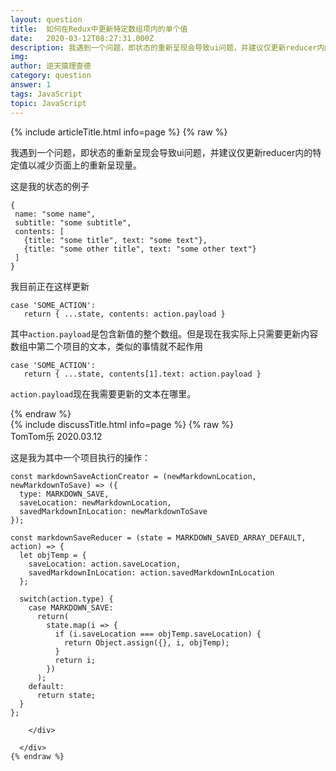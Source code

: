 ```yaml
---
layout: question
title:  如何在Redux中更新特定数组项内的单个值
date:   2020-03-12T08:27:31.000Z
description: 我遇到一个问题，即状态的重新呈现会导致ui问题，并建议仅更新reducer内的特定值以减少页面上的重新呈现量。这是我的状态的例子{ name  ...
img: 
author: 逆天猿理查德
category: question
answer: 1
tags: JavaScript
topic: JavaScript
---
```

<div class="article-root">
  <div class="article">
    {% include articleTitle.html info=page %}
    {% raw %}
    <div class="article-content"><p><font style="vertical-align: inherit;"><font style="vertical-align: inherit;">我遇到一个问题，即状态的重新呈现会导致ui问题，并建议仅更新reducer内的特定值以减少页面上的重新呈现量。</font></font></p>

<p><font style="vertical-align: inherit;"><font style="vertical-align: inherit;">这是我的状态的例子</font></font></p>

<pre><code>{<font></font>
 name: "some name",<font></font>
 subtitle: "some subtitle",<font></font>
 contents: [<font></font>
   {title: "some title", text: "some text"},<font></font>
   {title: "some other title", text: "some other text"}<font></font>
 ]<font></font>
}<font></font>
</code></pre>

<p><font style="vertical-align: inherit;"><font style="vertical-align: inherit;">我目前正在这样更新</font></font></p>

<pre><code>case 'SOME_ACTION':<font></font>
   return { ...state, contents: action.payload }<font></font>
</code></pre>

<p><font style="vertical-align: inherit;"><font style="vertical-align: inherit;">其中</font></font><code>action.payload</code><font style="vertical-align: inherit;"><font style="vertical-align: inherit;">是包含新值的整个数组。</font><font style="vertical-align: inherit;">但是现在我实际上只需要更新内容数组中第二个项目的文本，类似的事情就不起作用</font></font></p>

<pre><code>case 'SOME_ACTION':<font></font>
   return { ...state, contents[1].text: action.payload }<font></font>
</code></pre>

<p><font style="vertical-align: inherit;"></font><code>action.payload</code><font style="vertical-align: inherit;"><font style="vertical-align: inherit;">现在我需要更新的文本</font><font style="vertical-align: inherit;">在哪里</font><font style="vertical-align: inherit;">。</font></font></p></div>
    {% endraw %}
  </div>

  <div class="discuss-wrapper">
    {% include discussTitle.html info=page %}
    {% raw %}
    <div class="discuss-item">
        <div class="discuss-parent">
          <div class="discuss-meta">
            <span class="discuss-user">TomTom乐</span>
            <span class="discuss-time">2020.03.12</span>
          </div>
          <div class="discuss-comment"><p><font style="vertical-align: inherit;"><font style="vertical-align: inherit;">这是我为其中一个项目执行的操作：</font></font></p>

<pre><code>const markdownSaveActionCreator = (newMarkdownLocation, newMarkdownToSave) =&gt; ({<font></font>
  type: MARKDOWN_SAVE,<font></font>
  saveLocation: newMarkdownLocation,<font></font>
  savedMarkdownInLocation: newMarkdownToSave  <font></font>
});<font></font>
<font></font>
const markdownSaveReducer = (state = MARKDOWN_SAVED_ARRAY_DEFAULT, action) =&gt; {<font></font>
  let objTemp = {<font></font>
    saveLocation: action.saveLocation, <font></font>
    savedMarkdownInLocation: action.savedMarkdownInLocation<font></font>
  };<font></font>
<font></font>
  switch(action.type) {<font></font>
    case MARKDOWN_SAVE:<font></font>
      return( <font></font>
        state.map(i =&gt; {<font></font>
          if (i.saveLocation === objTemp.saveLocation) {<font></font>
            return Object.assign({}, i, objTemp);<font></font>
          }<font></font>
          return i;<font></font>
        })<font></font>
      );<font></font>
    default:<font></font>
      return state;<font></font>
  }<font></font>
};<font></font>
</code></pre></div>
        </div>
        
      </div>
    {% endraw %}
  </div>
<div>
